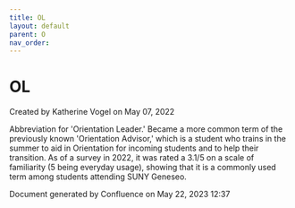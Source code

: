 ```yaml
---
title: OL
layout: default
parent: O
nav_order:
---
```


# OL

Created by  Katherine Vogel on May 07, 2022

Abbreviation for 'Orientation Leader.' Became a more common term of the previously known 'Orientation Advisor,' which is a student who trains in the summer to aid in Orientation for incoming students and to help their transition. As of a survey in 2022, it was rated a 3.1/5 on a scale of familiarity (5 being everyday usage), showing that it is a commonly used term among students attending SUNY Geneseo. 

Document generated by Confluence on May 22, 2023 12:37



